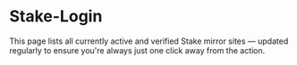 # Stake-Login
This page lists all currently active and verified Stake mirror sites — updated regularly to ensure you're always just one click away from the action.
